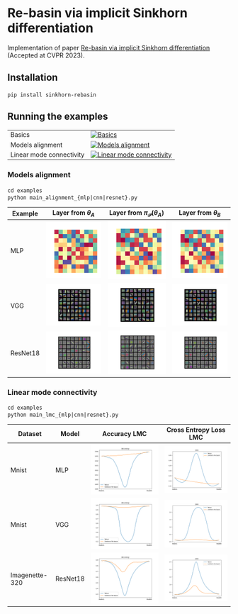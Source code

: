 # Re-basin via implicit Sinkhorn differentiation

Implementation of paper [Re-basin via implicit Sinkhorn differentiation](https://arxiv.org/abs/2212.12042) (Accepted at CVPR 2023).

## Installation

    pip install sinkhorn-rebasin

## Running the examples 

|                          |                                                                                                                                                                                |
| ------------------------ | ------------------------------------------------------------------------------------------------------------------------------------------------------------------------------ |
| Basics                   | [![Basics](https://colab.research.google.com/assets/colab-badge.svg)](https://colab.research.google.com/drive/1a4NTjSUjIaai9oNtHtp1tZFvJjsGshpq?usp=sharing)                   |
| Models alignment         | [![Models alignment](https://colab.research.google.com/assets/colab-badge.svg)](https://colab.research.google.com/drive/1lDbYbbgyR4a9gJ8Lgoiz0DFB8OBouIDa?usp=sharing)         |
| Linear mode connectivity | [![Linear mode connectivity](https://colab.research.google.com/assets/colab-badge.svg)](https://colab.research.google.com/drive/10tTRMuCGcmUGTKrnyFeyDyRXWGyy9PCu?usp=sharing) |

### Models alignment



    cd examples
    python main_alignment_{mlp|cnn|resnet}.py

| Example  | Layer from $\theta_A$                                               | Layer from $\pi_{\mathcal{P}}(\theta_A)$                                 | Layer from $\theta_B$                                               |
| -------- | ------------------------------------------------------------------- | ------------------------------------------------------------------------ | ------------------------------------------------------------------- |
| MLP      | ![Alignment modelA MLP](./resources/alignment_mlp_modelA.png)       | ![Alignment pi_modelA MLP](./resources/alignment_mlp_pimodelA.png)       | ![Alignment modelB MLP](./resources/alignment_mlp_modelB.png)       |
| VGG      | ![Alignment modelA VGG](./resources/alignment_cnn_modelA.png)       | ![Alignment pi_modelA VGG](./resources/alignment_cnn_pimodelA.png)       | ![Alignment modelB VGG](./resources/alignment_cnn_modelB.png)       |
| ResNet18 | ![Alignment modelA ResNet](./resources/alignment_resnet_modelA.png) | ![Alignment pi_modelA ResNet](./resources/alignment_resnet_pimodelA.png) | ![Alignment modelB ResNet](./resources/alignment_resnet_modelB.png) |

### Linear mode connectivity


    cd examples
    python main_lmc_{mlp|cnn|resnet}.py

| Dataset        | Model    | Accuracy LMC                                                | Cross Entropy Loss LMC                              |
| -------------- | -------- | ----------------------------------------------------------- | --------------------------------------------------- |
| Mnist          | MLP      | ![LMC MLP Accuracy](./resources/lmc_mlp_accuracy.png)       | ![LMC MLP Loss](./resources/lmc_mlp_loss.png)       |
| Mnist          | VGG      | ![LMC VGG Accuracy](./resources/lmc_cnn_accuracy.png)       | ![LMC VGG Loss](./resources/lmc_cnn_loss.png)       |
| Imagenette-320 | ResNet18 | ![LMC ResNet Accuracy](./resources/lmc_resnet_accuracy.png) | ![LMC ResNet Loss](./resources/lmc_resnet_loss.png) |